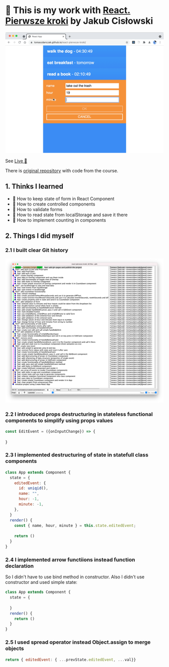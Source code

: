 # 🌱 This is my work with [React. Pierwsze kroki](https://helion.pl/ksiazki/react-pierwsze-kroki-kurs-video-tworzenie-praktycznej-aplikacji-jakub-cioslowski,reactk.htm#format/w) by Jakub Cisłowski

![App](gh/app.gif)  


See [Live 🚀](https://tomaszdanczak.github.io/react-pierwsze-kroki/)   

There is [original repository](https://github.com/jakub-c/videopoint-react-pierwsze-kroki) with code from the course.  

## 1. Thinks I learned
- 🌱 How to keep state of form in React Component
- 🌱 How to create controlled components
- 🌱 How to validate forms
- 🌱 How to read state from localStorage and save it there
- 🌱 How to implement counting in components
## 2. Things I did myself
### 2.1 I built clear Git history
![gitk](gh/gitk.png)  

### 2.2 I introduced props destructuring in stateless functional components to simplify using props values
```js
const EditEvent = ({onInputChange}) => {

}
```
### 2.3 I implemented destructuring of state in statefull class components
```js
class App extends Component {
  state = {
    editedEvent: {
      id: uniqid(),
      name: "",
      hour: -1,
      minute: -1,
    },
  }
  render() {
    const { name, hour, minute } = this.state.editedEvent;
   
    return ()
  }
}
```
### 2.4 I implemented arrow functiions instead function declaration 
So I didn't have to use bind method in constructor. Also I didn't use constructor and used simple state:
```js
class App extends Component {
  state = {
    
  }
  render() {
    return ()
  }
}
```
### 2.5 I used spread operator instead Object.assign to merge objects
```js
return { editedEvent: { ...prevState.editedEvent, ...val}}
```
